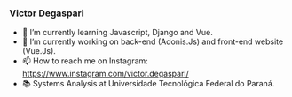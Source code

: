 ### Victor Degaspari 


- 🌱 I’m currently learning Javascript, Django and Vue.
- 🔭 I’m currently working on back-end (Adonis.Js) and front-end website (Vue.Js).
- 📫 How to reach me on Instagram: https://www.instagram.com/victor.degaspari/
- 📚 Systems Analysis at Universidade Tecnológica Federal do Paraná.


<!--
**VictorDegaspari/VictorDegaspari** is a ✨ _special_ ✨ repository because its `README.md` (this file) appears on your GitHub profile.

Here are some ideas to get you started:

- 🔭 I’m currently working on ...
- 🌱 I’m currently learning ...
- 👯 I’m looking to collaborate on ...
- 🤔 I’m looking for help with ...
- 💬 Ask me about ...
- 📫 How to reach me: ...
- 😄 Pronouns: ...
- ⚡ Fun fact: ...
-->
